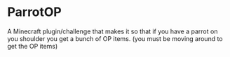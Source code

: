 # ParrotOP
A Minecraft plugin/challenge that makes it so that if you have a parrot on you shoulder you get a bunch of OP items. (you must be moving around to get the OP items)
